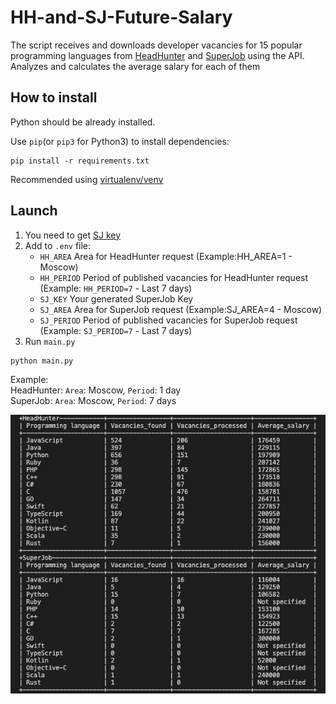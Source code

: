# HH-and-SJ-Future-Salary #

The script receives and downloads developer vacancies for 15 popular programming languages from [HeadHunter](https://hh.ru) and [SuperJob](https://www.superjob.ru) using the API.
Analyzes and calculates the average salary for each of them

## How to install ##

Python should be already installed.

Use `pip`(or `pip3` for Python3) to install dependencies:

```commandline
pip install -r requirements.txt
```

Recommended using [virtualenv/venv](https://docs.python.org/3/library/venv.html)

## Launch ##
1) You need to get [SJ key](https://api.superjob.ru/info/)
2) Add to `.env` file:
    - `HH_AREA` Area for HeadHunter request (Example:HH_AREA=1 - Moscow)
    - `HH_PERIOD` Period of published vacancies for HeadHunter request (Example: `HH_PERIOD=7` - Last 7 days)
    - `SJ_KEY` Your generated SuperJob Key
    - `SJ_AREA` Area for SuperJob request (Example:SJ_AREA=4 - Moscow)
    - `SJ_PERIOD` Period of published vacancies for SuperJob request (Example: `SJ_PERIOD=7` - Last 7 days)
3) Run `main.py`

```commandline
python main.py
```

Example:  
HeadHunter: `Area`: Moscow, `Period`: 1 day  
SuperJob: `Area`: Moscow, `Period`: 7 days

![Example](https://github.com/trofimleg0/HH-SJ-Future-Salary/blob/main/Example.png)
